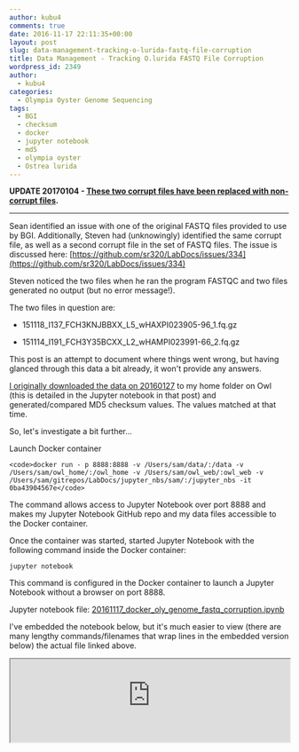 ```yaml
---
author: kubu4
comments: true
date: 2016-11-17 22:11:35+00:00
layout: post
slug: data-management-tracking-o-lurida-fastq-file-corruption
title: Data Management - Tracking O.lurida FASTQ File Corruption
wordpress_id: 2349
author:
  - kubu4
categories:
  - Olympia Oyster Genome Sequencing
tags:
  - BGI
  - checksum
  - docker
  - jupyter notebook
  - md5
  - olympia oyster
  - Ostrea lurida
---
```


**UPDATE 20170104 - [These two corrupt files have been replaced with non-corrupt files](https://robertslab.github.io/sams-notebook/2017/01/04/data-management-replacement-of-corrupt-bgi-oly-genome-fastq-files.html).**



* * *





Sean identified an issue with one of the original FASTQ files provided to use by BGI. Additionally, Steven had (unknowingly) identified the same corrupt file, as well as a second corrupt file in the set of FASTQ files. The issue is discussed here: [https://github.com/sr320/LabDocs/issues/334](https://github.com/sr320/LabDocs/issues/334)

Steven noticed the two files when he ran the program FASTQC and two files generated no output (but no error message!).

The two files in question are:





  * 151118_I137_FCH3KNJBBXX_L5_wHAXPI023905-96_1.fq.gz


  * 151114_I191_FCH3Y35BCXX_L2_wHAMPI023991-66_2.fq.gz



This post is an attempt to document where things went wrong, but having glanced through this data a bit already, it won't provide any answers.

[I originally downloaded the data on 20160127](https://robertslab.github.io/sams-notebook/2016/01/27/data-received-ostrea-lurida-genome-sequencing-files-from-bgi.html) to my home folder on Owl (this is detailed in the Jupyter notebook in that post) and generated/compared MD5 checksum values. The values matched at that time.

So, let's investigate a bit further...

Launch Docker container


    
    <code>docker run - p 8888:8888 -v /Users/sam/data/:/data -v /Users/sam/owl_home/:/owl_home -v /Users/sam/owl_web/:owl_web -v /Users/sam/gitrepos/LabDocs/jupyter_nbs/sam/:/jupyter_nbs -it 0ba43904567e</code>



The command allows access to Jupyter Notebook over port 8888 and makes my Jupyter Notebook GitHub repo and my data files accessible to the Docker container.

Once the container was started, started Jupyter Notebook with the following command inside the Docker container:

`jupyter notebook`

This command is configured in the Docker container to launch a Jupyter Notebook without a browser on port 8888.

Jupyter notebook file: [20161117_docker_oly_genome_fastq_corruption.ipynb](https://github.com/sr320/LabDocs/blob/master/jupyter_nbs/sam/20161117_docker_oly_genome_fastq_corruption.ipynb)

I've embedded the notebook below, but it's much easier to view (there are many lengthy commands/filenames that wrap lines in the embedded version below) the actual file linked above.

<iframe src="https://render.githubusercontent.com/view/ipynb?commit=2f6c1b43d4dba60c7a4f3e6dd34d9e2d2eb1f85a&enc_url=68747470733a2f2f7261772e67697468756275736572636f6e74656e742e636f6d2f73723332302f4c6162446f63732f326636633162343364346462613630633761346633653664643334643965326432656231663835612f6a7570797465725f6e62732f73616d2f32303136313131375f646f636b65725f6f6c795f67656e6f6d655f66617374715f636f7272757074696f6e2e6970796e62&nwo=sr320%2FLabDocs&path=jupyter_nbs%2Fsam%2F20161117_docker_oly_genome_fastq_corruption.ipynb&repository_id=13746500#746552b3-d20c-491b-870f-542a2a412baf" width="100%" same_height_as="window" scrolling="yes"></iframe>

